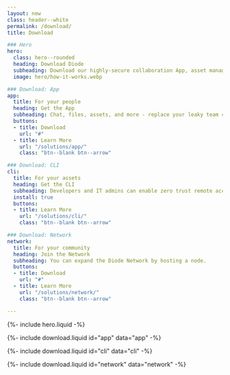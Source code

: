 ```yaml
---
layout: new
class: header--white
permalink: /download/
title: Download

### Hero
hero:
  class: hero--rounded
  heading: Download Diode
  subheading: Download our highly-secure collaboration App, asset management CLI, or network node.
  image: hero/how-it-works.webp

### Download: App
app:
  title: For your people
  heading: Get the App
  subheading: Chat, files, assets, and more - replace your leaky team collaboration app with Diode.
  buttons:
  - title: Download
    url: "#"
  - title: Learn More
    url: "/solutions/app/"
    class: "btn--blank btn--arrow"

### Download: CLI
cli:
  title: For your assets
  heading: Get the CLI
  subheading: Developers and IT admins can enable zero trust remote access for devices and servers so that the right people and systems can interact.
  install: true
  buttons:
  - title: Learn More
    url: "/solutions/cli/"
    class: "btn--blank btn--arrow"

### Download: Network
network:
  title: For your community
  heading: Join the Network
  subheading: You can expand the Diode Network by hosting a node.
  buttons:
  - title: Download
    url: "#"
  - title: Learn More
    url: "/solutions/network/"
    class: "btn--blank btn--arrow"

---
```


{%- include hero.liquid -%}

{%- include download.liquid id="app" data="app" -%}

{%- include download.liquid id="cli" data="cli" -%}

{%- include download.liquid id="network" data="network" -%}